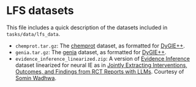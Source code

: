 # LFS datasets

This file includes a quick description of the datasets included in `tasks/data/lfs_data`.

- `chemprot.tar.gz`: The [chemprot](https://biocreative.bioinformatics.udel.edu/news/corpora/chemprot-corpus-biocreative-vi/) dataset, as formatted for [DyGIE++](https://github.com/dwadden/dygiepp).
- `genia.tar.gz`: The [genia](https://academic.oup.com/bioinformatics/article/19/suppl_1/i180/227927) dataset, as formatted for [DyGIE++](https://github.com/dwadden/dygiepp).
- `evidence_inference_linearized.zip`: A version of [Evidence Inference](https://evidence-inference.ebm-nlp.com/) dataset linearized for neural IE as in [Jointly Extracting Interventions, Outcomes, and Findings from RCT Reports with LLMs](https://arxiv.org/abs/2305.03642). Courtesy of [Somin Wadhwa](https://sominw.com/).
